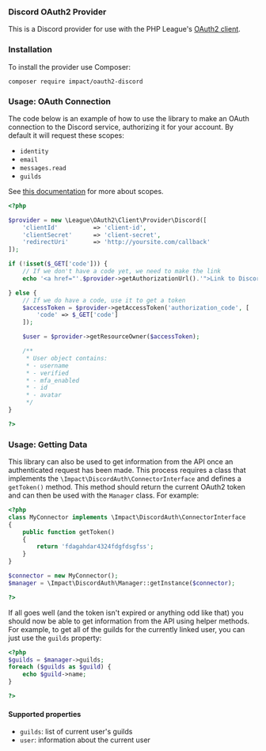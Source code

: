 ### Discord OAuth2 Provider

This is a Discord provider for use with the PHP League's [OAuth2 client](https://github.com/thephpleague/oauth2-client).

### Installation

To install the provider use Composer:

```
composer require impact/oauth2-discord
```

### Usage: OAuth Connection

The code below is an example of how to use the library to make an OAuth connection to the Discord
service, authorizing it for your account. By default it will request these scopes:

- `identity`
- `email`
- `messages.read`
- `guilds`

See [this documentation](https://discordapp.com/developers/docs/topics/oauth2) for more about scopes.

```php
<?php

$provider = new \League\OAuth2\Client\Provider\Discord([
    'clientId'          => 'client-id',
    'clientSecret'      => 'client-secret',
    'redirectUri'       => 'http://yoursite.com/callback'
]);

if (!isset($_GET['code'])) {
    // If we don't have a code yet, we need to make the link
    echo '<a href="'.$provider->getAuthorizationUrl().'">Link to Discord</a>';

} else {
    // If we do have a code, use it to get a token
    $accessToken = $provider->getAccessToken('authorization_code', [
        'code' => $_GET['code']
    ]);

    $user = $provider->getResourceOwner($accessToken);

    /**
     * User object contains:
     * - username
     * - verified
     * - mfa_enabled
     * - id
     * - avatar
     */
}

?>
```

### Usage: Getting Data

This library can also be used to get information from the API once an authenticated request has been made. This process requires a class that implements the `\Impact\DiscordAuth\ConnectorInterface` and defines a `getToken()` method. This method should return the current OAuth2 token and can then be used with the `Manager` class. For example:

```php
<?php
class MyConnector implements \Impact\DiscordAuth\ConnectorInterface
{
    public function getToken()
    {
        return 'fdagahdar4324fdgfdsgfss';
    }
}

$connector = new MyConnector();
$manager = \Impact\DiscordAuth\Manager::getInstance($connector);

?>
```

If all goes well (and the token isn't expired or anything odd like that) you should now be able to get information from the API using helper methods. For example, to get all of the guilds for the currently linked user, you can just use the `guilds` property:

```php
<?php
$guilds = $manager->guilds;
foreach ($guilds as $guild) {
    echo $guild->name;
}

?>
```

#### Supported properties

- `guilds`: list of current user's guilds
- `user`: information about the current user

